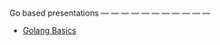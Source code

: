 Go based presentations
 — — — — — — — — — — — 
* [Golang Basics](https://talks.godoc.org/github.com/jharshman/1up-presentation/presentation.slide)
